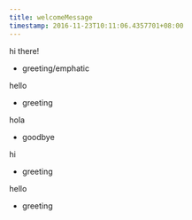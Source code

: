 ```yaml
---
title: welcomeMessage
timestamp: 2016-11-23T10:11:06.4357701+08:00
---
```


hi there!
* greeting/emphatic

hello
* greeting

hola
* goodbye

hi
* greeting

hello
* greeting
